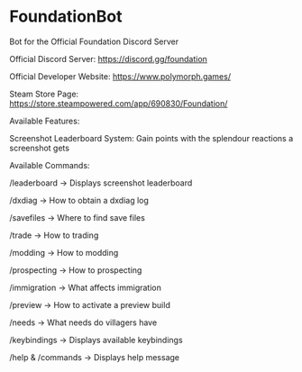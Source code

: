 # FoundationBot
Bot for the Official Foundation Discord Server

Official Discord Server: https://discord.gg/foundation

Official Developer Website: https://www.polymorph.games/

Steam Store Page: https://store.steampowered.com/app/690830/Foundation/

Available Features:

Screenshot Leaderboard System: Gain points with the splendour reactions a screenshot gets

Available Commands:

/leaderboard -> Displays screenshot leaderboard

/dxdiag -> How to obtain a dxdiag log

/savefiles -> Where to find save files

/trade -> How to trading

/modding -> How to modding

/prospecting -> How to prospecting

/immigration -> What affects immigration

/preview -> How to activate a preview build

/needs -> What needs do villagers have

/keybindings -> Displays available keybindings

/help & /commands -> Displays help message

